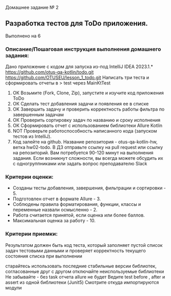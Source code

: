 Домашнее задание № 2 
## Разработка тестов для ToDo приложения.
Выполнено на 6
### Описание/Пошаговая инструкция выполнения домашнего задания:
Дано приложение с кодом для запуска из-под IntelliJ IDEA 2023.1.*
https://github.com/otus-qa-kotlin/todo.git
https://github.com/OTUSEU/lesson_1_todo.git
Написать три теста и сформировать отчеты в > test через MainKtTest

1. ОК Возьмите (Fork, Clone, Zip), запустите и изучите код приложения ToDo
2. ОК Сделать тест добавления задачи и появления ее в списке 
3. OK Завершить задачу и проверить корректность работы фильтра по завершенным задачам
4. ОК Проверить сортировку задач по названию и сроку исполнения
5. ОК Сформировать отчет с использованием библиотеки Allure Kotlin
6. NOT Проверьте работоспособность написанного кода (запуском тестов из IntelliJ).
7. Код залейте на github. Название репозитория - otus-qa-kotlin-hw, ветка hw02-todo.
   В ДЗ отправьте ссылку на pull request или ссылку на репозиторий.
   Вам потребуется 90-120 минут на выполнения задания.
   Если возникнут сложности, вы всегда можете обсудить их с одногруппниками или задать вопрос преподавателю Slack

### Критерии оценки:
* Созданы тесты добавления, завершения, фильтрации и сортировки - 5.
* Подготовлен отчет в формате Allure - 3.
* Соблюдены правила форматирования, функции, классы и переменные назвали осмысленно - 2.
* Работа считается принятой, если оценка или более баллов.
* Максимальная оценка за работу - 10.
      
### Критерии приемки:
Результатом должен быть код теста, который заполняет пустой список задач тестовыми данными
и проверяет корректность текущего состояния списка при выполнении

старайтесь использовать последние стабильные версии библиотек, согласованные друг с другом
отключайте неиспользуемые библиотеки
Не забывайте - без task отчета allure не будет
Ведите test before , after и assert из одной библиотеки (Junit5)
Смотрите откуда импортируются модули